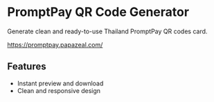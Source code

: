 # PromptPay QR Code Generator

Generate clean and ready-to-use Thailand PromptPay QR codes card.

https://promptpay.papazeal.com/

## Features

- Instant preview and download
- Clean and responsive design
